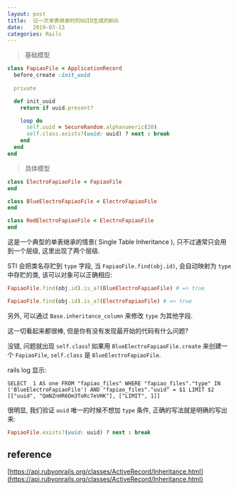```yaml
---
layout: post
title:  记一次单表继承时的UUID生成的BUG
date:   2019-03-13
categories: Rails
---
```


> 基础模型

```ruby
class FapiaoFile < ApplicationRecord
  before_create :init_uuid
  
  private

  def init_uuid
    return if uuid.present?

    loop do
      self.uuid = SecureRandom.alphanumeric(20)
      self.class.exists?(uuid: uuid) ? next : break
    end
  end
end
```

> 具体模型

```ruby
class ElectroFapiaoFile < FapiaoFile
end

class BlueElectroFapiaoFile < ElectroFapiaoFile
end

class RedElectroFapiaoFile < ElectroFapiaoFile
end

```

这是一个典型的单表继承的情景( Single Table Inheritance ), 只不过通常只会用到一个层级, 这里出现了两个层级.

STI 会把类名存贮到 `type` 字段, 当 `FapiaoFile.find(obj.id)`, 会自动映射为 `type` 中存贮的类, 该可以对象可以正确相应:

  ```ruby
  FapiaoFile.find(obj.id).is_a?(BlueElectroFapiaoFile) # => true
  
  FapiaoFile.find(obj.id).is_a?(ElectroFapiaoFile) # => true
  
  ``` 

另外, 可以通过 `Base.inheritance_column` 来修改 `type` 为其他字段.

这一切看起来都很棒, 但是你有没有发现最开始的代码有什么问题?

没错, 问题就出现 `self.class`! 
如果用 `BlueElectroFapiaoFile.create` 来创建一个 `FapiaoFile`, `self.class` 是 `BlueElectroFapiaoFile`.

rails log 显示: 

```text
SELECT  1 AS one FROM "fapiao_files" WHERE "fapiao_files"."type" IN ('BlueElectroFapiaoFile') AND "fapiao_files"."uuid" = $1 LIMIT $2  [["uuid", "QmNZnHR6Om3ToRc7eVHK"], ["LIMIT", 1]]
```

很明显, 我们验证 `uuid` 唯一的时候不想加 `type` 条件, 正确的写法就是明确的写出来:

```ruby
FapiaoFile.exists?(uuid: uuid) ? next : break
```

## reference

[https://api.rubyonrails.org/classes/ActiveRecord/Inheritance.html](https://api.rubyonrails.org/classes/ActiveRecord/Inheritance.html)
